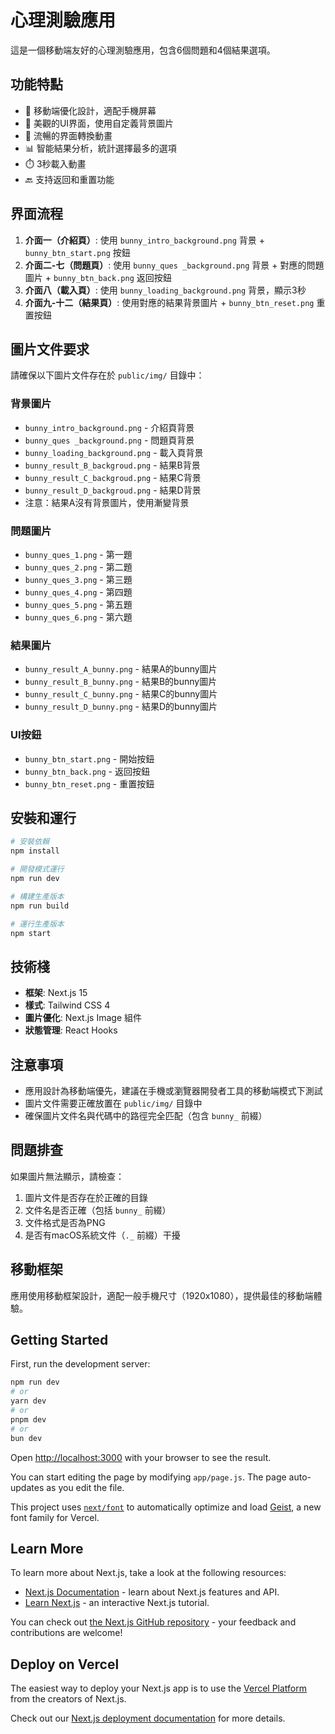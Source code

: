 # 心理測驗應用

這是一個移動端友好的心理測驗應用，包含6個問題和4個結果選項。

## 功能特點

- 📱 移動端優化設計，適配手機屏幕
- 🎨 美觀的UI界面，使用自定義背景圖片
- 🔄 流暢的界面轉換動畫
- 📊 智能結果分析，統計選擇最多的選項
- ⏱️ 3秒載入動畫
- 🔙 支持返回和重置功能

## 界面流程

1. **介面一（介紹頁）**: 使用 `bunny_intro_background.png` 背景 + `bunny_btn_start.png` 按鈕
2. **介面二-七（問題頁）**: 使用 `bunny_ques _background.png` 背景 + 對應的問題圖片 + `bunny_btn_back.png` 返回按鈕
3. **介面八（載入頁）**: 使用 `bunny_loading_background.png` 背景，顯示3秒
4. **介面九-十二（結果頁）**: 使用對應的結果背景圖片 + `bunny_btn_reset.png` 重置按鈕

## 圖片文件要求

請確保以下圖片文件存在於 `public/img/` 目錄中：

### 背景圖片
- `bunny_intro_background.png` - 介紹頁背景
- `bunny_ques _background.png` - 問題頁背景
- `bunny_loading_background.png` - 載入頁背景
- `bunny_result_B_backgroud.png` - 結果B背景
- `bunny_result_C_backgroud.png` - 結果C背景
- `bunny_result_D_backgroud.png` - 結果D背景
- 注意：結果A沒有背景圖片，使用漸變背景

### 問題圖片
- `bunny_ques_1.png` - 第一題
- `bunny_ques_2.png` - 第二題
- `bunny_ques_3.png` - 第三題
- `bunny_ques_4.png` - 第四題
- `bunny_ques_5.png` - 第五題
- `bunny_ques_6.png` - 第六題

### 結果圖片
- `bunny_result_A_bunny.png` - 結果A的bunny圖片
- `bunny_result_B_bunny.png` - 結果B的bunny圖片
- `bunny_result_C_bunny.png` - 結果C的bunny圖片
- `bunny_result_D_bunny.png` - 結果D的bunny圖片

### UI按鈕
- `bunny_btn_start.png` - 開始按鈕
- `bunny_btn_back.png` - 返回按鈕
- `bunny_btn_reset.png` - 重置按鈕

## 安裝和運行

```bash
# 安裝依賴
npm install

# 開發模式運行
npm run dev

# 構建生產版本
npm run build

# 運行生產版本
npm start
```

## 技術棧

- **框架**: Next.js 15
- **樣式**: Tailwind CSS 4
- **圖片優化**: Next.js Image 組件
- **狀態管理**: React Hooks

## 注意事項

- 應用設計為移動端優先，建議在手機或瀏覽器開發者工具的移動端模式下測試
- 圖片文件需要正確放置在 `public/img/` 目錄中
- 確保圖片文件名與代碼中的路徑完全匹配（包含 `bunny_` 前綴）

## 問題排查

如果圖片無法顯示，請檢查：
1. 圖片文件是否存在於正確的目錄
2. 文件名是否正確（包括 `bunny_` 前綴）
3. 文件格式是否為PNG
4. 是否有macOS系統文件（`._` 前綴）干擾

## 移動框架

應用使用移動框架設計，適配一般手機尺寸（1920x1080），提供最佳的移動端體驗。

## Getting Started

First, run the development server:

```bash
npm run dev
# or
yarn dev
# or
pnpm dev
# or
bun dev
```

Open [http://localhost:3000](http://localhost:3000) with your browser to see the result.

You can start editing the page by modifying `app/page.js`. The page auto-updates as you edit the file.

This project uses [`next/font`](https://nextjs.org/docs/app/building-your-application/optimizing/fonts) to automatically optimize and load [Geist](https://vercel.com/font), a new font family for Vercel.

## Learn More

To learn more about Next.js, take a look at the following resources:

- [Next.js Documentation](https://nextjs.org/docs) - learn about Next.js features and API.
- [Learn Next.js](https://nextjs.org/learn) - an interactive Next.js tutorial.

You can check out [the Next.js GitHub repository](https://github.com/vercel/next.js) - your feedback and contributions are welcome!

## Deploy on Vercel

The easiest way to deploy your Next.js app is to use the [Vercel Platform](https://vercel.com/new?utm_medium=default-template&filter=next.js&utm_source=create-next-app&utm_campaign=create-next-app-readme) from the creators of Next.js.

Check out our [Next.js deployment documentation](https://nextjs.org/docs/app/building-your-application/deploying) for more details.
